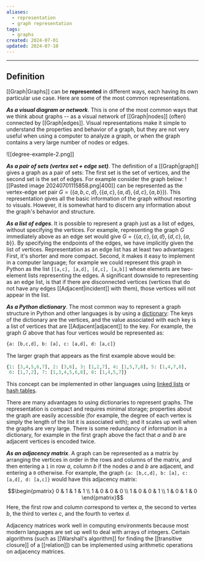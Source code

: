 ```yaml
---
aliases:
  - representation
  - graph representation
tags:
  - graphs
created: 2024-07-01
updated: 2024-07-10
---
```

---
## Definition 

[[Graph|Graphs]] can be **represented** in different ways, each having its own particular use case. Here are some of the most common representations. 

***As a visual diagram or network***. This is one of the most common ways that we think about graphs -- as a visual network of [[Graph|nodes]] (often) connected by [[Graph|edges]]. Visual representations make it simple to understand the properties and behavior of a graph, but they are not very useful when using a computer to analyze a graph, or when the graph contains a very large number of nodes or edges. 

![[degree-example-2.png]]


***As a pair of sets (vertex set + edge set)***. The definition of a [[Graph|graph]] gives a graph as a pair of sets: The first set is the set of vertices, and the second set is the set of edges. For example consider the graph below: 
![[Pasted image 20240701115858.png|400]]
can be represented as the vertex-edge set pair  $G = (\{a,b,c,d\}, \{\{a,c\}, \{a,d\}, \{d,c\}, \{a,b\}\})$. This representation gives all the basic information of the graph without resorting to visuals. However, it is somewhat hard to discern any information about the graph's behavior and structure. 

***As a list of edges***. It is possible to represent a graph just as a list of edges, without specifying the vertices. For example, representing the graph $G$ immediately above as an edge set would give $G = \{\{a,c\}, \{a,d\}, \{d,c\}, \{a,b\}\}$. By specifying the endpoints of the edges, we have implicitly given the list of vertices. Representation as an edge list has at least two advantages: First, it's shorter and more compact. Second, it makes it easy to implement in a computer language; for example we could represent this graph in Python as the list `[[a,c], [a,d], [d,c], [a,b]]` whose elements are two-element lists representing the edges. A significant downside to representing as an edge list, is that if there are disconnected vertices (vertices that do not have any edges [[Adjacent|incident]] with them), those vertices will not appear in the list. 

***As a Python dictionary***. The most common way to represent a graph structure in Python and other languages is by using a [dictionary](https://www.w3schools.com/python/python_dictionaries.asp): The keys of the dictionary are the vertices, and the value associated with each key is a list of vertices that are [[Adjacent|adjacent]] to the key. For example, the graph $G$ above that has four vertices would be represented as: 

```python
{a: [b,c,d], b: [a], c: [a,d], d: [a,c]}
```

The larger graph that appears as the first example above would be: 
```python
{1: [3,4,5,6,7], 2: [3,6], 3: [1,2,7], 4: [1,5,7,8], 5: [1,4,7,8], 
 6: [1,7,2], 7: [1,3,4,5,6,8], 8: [1,4,5,7]}
```

This concept can be implemented in other languages using [linked lists](https://www.geeksforgeeks.org/linked-list-data-structure/) or [hash tables](https://www.geeksforgeeks.org/hashing-data-structure/). 

There are many advantages to using dictionaries to represent graphs. The representation is compact and requires minimal storage; properties about the graph are easily accessible (for example, the degree of each vertex is simply the length of the list it is associated with); and it scales up well when the graphs are very large. There is some redundancy of information in a dictionary, for example in the first graph above the fact that $a$ and $b$ are adjacent vertices is encoded twice. 

***As an adjacency matrix***. A graph can be represented as a matrix by arranging the vertices in order in the rows and columns of the matrix, and then entering a `1` in row $a$, column $b$ if the nodes $a$ and $b$ are adjacent, and entering a `0` otherwise. For example, the graph `{a: [b,c,d], b: [a], c: [a,d], d: [a,c]}` would have this adjacency matrix: 

$$\begin{pmatrix}
0 & 1 & 1 & 1 \\
1 & 0 & 0 & 0 \\
1 & 0 & 0 & 1 \\
1 & 0 & 1 & 0
\end{pmatrix}$$
Here, the first row and column correspond to vertex $a$, the second to vertex $b$, the third to vertex $c$, and the fourth to vertex $d$. 

Adjacency matrices work well in computing environments because most modern languages are set up well to deal with arrays of integers. Certain algorithms (such as [[Warshall's algorithm]] for finding the [[transitive closure]] of a [[relation]]) can be implemented using arithmetic operations on adjacency matrices. 